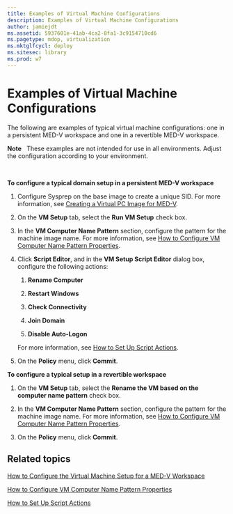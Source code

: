 ```yaml
---
title: Examples of Virtual Machine Configurations
description: Examples of Virtual Machine Configurations
author: jamiejdt
ms.assetid: 5937601e-41ab-4ca2-8fa1-3c9154710cd6
ms.pagetype: mdop, virtualization
ms.mktglfcycl: deploy
ms.sitesec: library
ms.prod: w7
---
```



# Examples of Virtual Machine Configurations


The following are examples of typical virtual machine configurations: one in a persistent MED-V workspace and one in a revertible MED-V workspace.

**Note**  
These examples are not intended for use in all environments. Adjust the configuration according to your environment.

 

**To configure a typical domain setup in a persistent MED-V workspace**

1.  Configure Sysprep on the base image to create a unique SID. For more information, see [Creating a Virtual PC Image for MED-V](creating-a-virtual-pc-image-for-med-v.md#bkmk-howtoconfiguresysprepformedvimages).

2.  On the **VM Setup** tab, select the **Run VM Setup** check box.

3.  In the **VM Computer Name Pattern** section, configure the pattern for the machine image name. For more information, see [How to Configure VM Computer Name Pattern Properties](how-to-configure-vm-computer-name-pattern-propertiesmedvv2.md).

4.  Click **Script Editor**, and in the **VM Setup Script Editor** dialog box, configure the following actions:

    1.  **Rename Computer**

    2.  **Restart Windows**

    3.  **Check Connectivity**

    4.  **Join Domain**

    5.  **Disable Auto-Logon**

    For more information, see [How to Set Up Script Actions](how-to-set-up-script-actions.md).

5.  On the **Policy** menu, click **Commit**.

**To configure a typical setup in a revertible workspace**

1.  On the **VM Setup** tab, select the **Rename the VM based on the computer name pattern** check box.

2.  In the **VM Computer Name Pattern** section, configure the pattern for the machine image name. For more information, see [How to Configure VM Computer Name Pattern Properties](how-to-configure-vm-computer-name-pattern-propertiesmedvv2.md).

3.  On the **Policy** menu, click **Commit**.

## Related topics


[How to Configure the Virtual Machine Setup for a MED-V Workspace](how-to-configure-the-virtual-machine-setup-for-a-med-v-workspacemedvv2.md)

[How to Configure VM Computer Name Pattern Properties](how-to-configure-vm-computer-name-pattern-propertiesmedvv2.md)

[How to Set Up Script Actions](how-to-set-up-script-actions.md)

 

 





